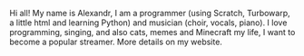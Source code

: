 Hi all! 
My name is Alexandr, I am a programmer (using Scratch, Turbowarp, a little html and learning Python) and musician (choir, vocals, piano). 
I love programming, singing, and also cats, memes and Minecraft my life, I want to become a popular streamer. More details on my website.

<!---
SimakovGH/SimakovGH is a ✨ special ✨ repository because its `README.md` (this file) appears on your GitHub profile.
You can click the Preview link to take a look at your changes.
--->
